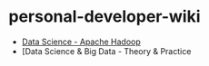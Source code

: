 # personal-developer-wiki

* [Data Science - Apache Hadoop](Data%20Science%20-%20Apache%20Hadoop.md)
* [Data Science & Big Data - Theory & Practice
